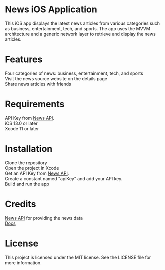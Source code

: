 # News iOS Application

This iOS app displays the latest news articles from various categories such as business, entertainment, tech, and sports. The app uses the MVVM architecture and a generic network layer to retrieve and display the news articles.

# Features
Four categories of news: business, entertainment, tech, and sports\
Visit the news source website on the details page\
Share news articles with friends

# Requirements
API Key from [News API](https://newsapi.org/).\
iOS 13.0 or later\
Xcode 11 or later

# Installation
Clone the repository\
Open the project in Xcode\
Get an API Key from [News API](https://newsapi.org/).\
Create a constant named "apiKey" and add your API key.\
Build and run the app

# Credits
[News API](https://newsapi.org/) for providing the news data\
[Docs](https://newsapi.org/docs/)

# License
This project is licensed under the MIT license. See the LICENSE file for more information.
